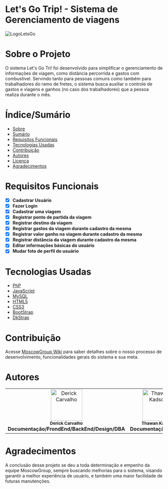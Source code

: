 # Let's Go Trip! - Sistema de Gerenciamento de viagens

![LogoLetsGo](https://github.com/renebatista/MoscowGroup/assets/87207601/0ec7b754-1034-4e4b-a1fb-7ffac3d84ee9)


# Sobre o Projeto

O sistema Let's Go Tri! foi desenvolvido para simplificar o gerenciamento de informações de viagem, como distância percorrida e gastos com combustível.
Servindo tanto para pessoas comuns como também para trabalhadores do ramo de fretes, o sistema busca auxiliar o controle de gastos e viagens e ganhos (no caso dos trabalhadores)
que a pessoa realiza durante o mês.

# Índice/Sumário

* [Sobre](#sobre-o-projeto)
* [Sumário](#índice/sumário)
* [Requisitos Funcionais](#requisitos-funcionais)
* [Tecnologias Usadas](#tecnologias-usadas)
* [Contribuição](#contribuição)
* [Autores](#autores)
* [Licença](#licença)
* [Agradecimentos](#agradecimentos)


# Requisitos Funcionais 

- [x] **Cadastrar Usuário**
- [x] **Fazer Login**
- [x] **Cadastrar uma viagem**
- [x] **Registrar ponto de partida da viagem**
- [x] **Registrar destino da viagem**
- [x] **Registrar gastos da viagem durante cadastro da mesma**
- [x] **Registrar valor ganho na viagem durante cadastro da mesma**
- [x] **Registrar distância da viagem durante cadastro da mesma**
- [x] **Editar informações básicas do usuário**
- [x] **Mudar foto de perfil do usuário**

# Tecnologias Usadas

- [PhP](https://www.php.net)
- [JavaScript](https://developer.mozilla.org/pt-BR/docs/Learn/JavaScript/First_steps/What_is_JavaScript)
- [MySQL](https://www.mysql.com)
- [HTML5](https://www.mysql.com)
- [CSS3](https://developer.mozilla.org/pt-BR/docs/Web/CSS)
- [BootStrap](https://getbootstrap.com)
- [DkStrap](https://github.com/DerickCarvalho/DkStrap)

# Contribuição

Acesse [MoscowGroup Wiki](https://github.com/renebatista/MoscowGroup/wiki) para saber detalhes sobre o nosso processo de desenvolvimento,
funcionalidades gerais do sistema e sua meta.

# Autores

<!-- ALL-CONTRIBUTORS-LIST:START - Do not remove or modify this section -->
<!-- prettier-ignore-start -->
<!-- markdownlint-disable -->
<table>
  <tbody>
    <tr> 
      <td align="center" valign="top" width="14.28%"><a href="https://github.com/DerickCarvalho"><img src="https://avatars.githubusercontent.com/u/87207601?v=4" width="100px;" alt="Derick Carvalho"/><br /><sub>  <b>Derick Carvalho</b></sub></a><br /><b>Documentação/FrondEnd/BackEnd/Design/DBA</b></sub></td>
      <td align="center" valign="top" width="14.28%"><a href="https://github.com/thawankadson"><img src="https://avatars.githubusercontent.com/u/107351264?v=4" width="100px;" alt="Thawan Kadson"/><br /><sub>  <b>Thawan Kadson</b></sub></a><br /><b>Documentação/Design</b></sub></td>  
      <td align="center" valign="top" width="14.28%"><a href="https://github.com/renebatista"><img src="https://avatars.githubusercontent.com/u/71616781?v=4" width="100px;" alt="Renê Batista"/><br /><sub>  <b>Renê Batista</b></sub></a><br /><b>Documentação/BackEnd/DBA</b></sub></td> 
    </tr>    
  </tbody>
</table>

# Agradecimentos

A conclusão desse projeto se deu a toda determinação e empenho da equipe MoscowGroup, sempre buscando melhorias para o sistema, visando garantir a melhor experiência de usuário, e também 
uma maior facilidade de futuras manutenções.
